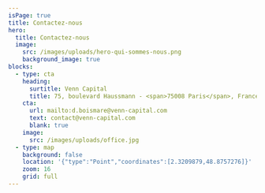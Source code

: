 ```yaml
---
isPage: true
title: Contactez-nous
hero:
  title: Contactez-nous
  image:
    src: /images/uploads/hero-qui-sommes-nous.png
    background_image: true
blocks:
  - type: cta
    heading:
      surtitle: Venn Capital
      title: 75, boulevard Haussmann - <span>75008 Paris</span>, France
    cta:
      url: mailto:d.boismare@venn-capital.com
      text: contact@venn-capital.com
      blank: true
    image:
      src: /images/uploads/office.jpg
  - type: map
    background: false
    location: '{"type":"Point","coordinates":[2.3209879,48.8757276]}'
    zoom: 16
    grid: full
---
```

